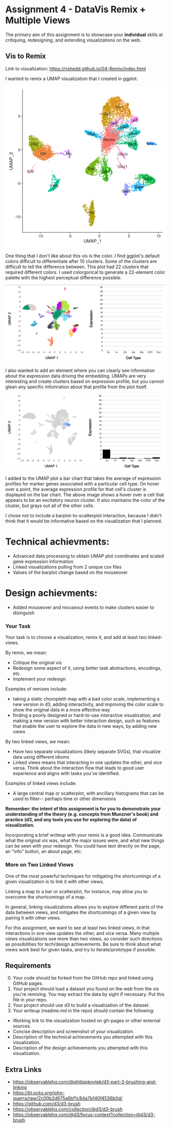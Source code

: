 Assignment 4 - DataVis Remix + Multiple Views
===

The primary aim of this assignment is to showcase your **individual** skills at critiquing, redesigning, and extending visualizations on the web.

## Vis to Remix

Link to visualization:
https://nshedd.github.io/04-Remix/index.html

I wanted to remix a UMAP visualization that I created in ggplot.

![orig](photos/orig_vis.png)

One thing that I don't like about this vis is the color. I find ggplot's default colors difficult to differentiate after 10 clusters. Some of the clusters are difficult to tell the difference between. This plot had 22 clusters that required different colors. I used colorgorical to generate a 22-element color palette with the highest perceptual difference possible.

![plot1](photos/nohover.png)

I also wanted to add an element where you can clearly see information about the expression data driving the embedding. UMAPs are very interesting and create clusters based on expression profile, but you cannot glean any specific infomration about that profile from the plot itself.

![plot2](photos/exhover.png)

I added to the UMAP plot a bar chart that takes the average of expression profiles for marker genes associated with a particular cell type. On hover over a point, the average expression profile for that cell's cluster is displayed on the bar chart. The above image shows a hover over a cell that appears to be an excitatory neuron cluster. It also maintains the color of the cluster, but grays out all of the other cells.

I chose not to include a barplot-to-scatterplot interaction, because I didn't think that it would be informative based on the visualization that I planned.

# Technical achievments:
  - Advanced data processing to obtain UMAP plot coordinates and scaled gene expression information
  - Linked visualizations pulling from 2 unique csv files
  - Values of the barplot change based on the mouseover

# Design achievments:
  - Added mouseover and mouseout events to make clusters easier to disinguish

### Your Task

Your task is to choose a visualization, remix it, and add at least two linked-views.

By remix, we mean:

- Critique the original vis
- Redesign some aspect of it, using better task abstractions, encodings, etc.
- Implement your redesign

Examples of remixes include:
- taking a static choropleth map with a bad color scale, implementing a new version in d3, adding interactivity, and improving the color scale to show the original data in a more effective way
- finding a poorly designed or hard-to-use interactive visualization, and making a new version with better interaction design, such as features that enable the user to explore the data in new ways, by adding new views

By two linked views, we mean:

- Have two separate visualizations (likely separate SVGs), that visualize data using different idioms
- Linked views means that interacting in one updates the other, and vice versa. Think about the interaction flow that leads to good user experience and aligns with tasks you've identified.

Examples of linked views include:
- A large central map or scatterplot, with ancillary histograms that can be used to filter-- perhaps time or other dimensions


**Remember: the intent of this assignment is for you to demonstrate your understanding of the theory (e.g. concepts from Munzner's book) and practice (d3, and any tools you use for exploring the data) of visualization.**

Incorporating a brief writeup with your remix is a good idea.
Communicate what the original vis was, what the major issues were, and what new things can be seen with your redesign.
You could have text directly on the page, an "info" button, an about page, etc.

### More on Two Linked Views 
One of the most powerful techniques for mitigating the shortcomings of a given visualization is to link it with other views.

Linking a map to a bar or scatterplot, for instance, may allow you to overcome the shortcomings of a map.

In general, linking visualizations allows you to explore different parts of the data between views, and mitigates the shortcomings of a given view by pairing it with other views.

For this assignment, we want to see at least two linked views, in that interactions in one view updates the other, and vice versa. Many multiple views visualizations use more than two views, so consider such directions as possibilities for tech/design achievements. Be sure to think about what views work best for given tasks, and try to iterate/prototype if possible.

Requirements
---

0. Your code should be forked from the GitHub repo and linked using GitHub pages.
1. Your project should load a dataset you found on the web from the vis you're remixing. You may extract the data by sight if necessary. Put this file in your repo.
2. Your project should use d3 to build a visualization of the dataset. 
3. Your writeup (readme.md in the repo) should contain the following:

- Working link to the visualization hosted on gh-pages or other external sources.
- Concise description and screenshot of your visualization.
- Description of the technical achievements you attempted with this visualization.
- Description of the design achievements you attempted with this visualization.

Extra Links
---

- https://observablehq.com/@philippkoytek/d3-part-3-brushing-and-linking
- https://bl.ocks.org/john-guerra/raw/2c00b2d675a6bf1c84a7b140f4536b0d/
- https://github.com/d3/d3-brush
- https://observablehq.com/collection/@d3/d3-brush
- https://observablehq.com/@d3/focus-context?collection=@d3/d3-brush
